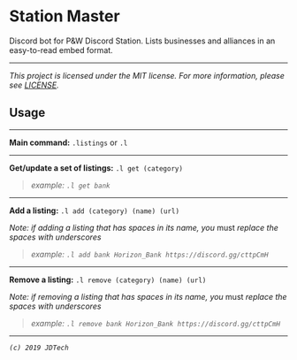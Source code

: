 # Station Master

Discord bot for P&W Discord Station. Lists businesses and alliances in an easy-to-read embed format.

---

*This project is licensed under the MIT license. For more information, please see [LICENSE](./LICENSE).*


## Usage

---

**Main command:**
`.listings` or `.l`

---

**Get/update a set of listings:**
`.l get (category)`
> *example: `.l get bank`*

---

**Add a listing:**
`.l add (category) (name) (url)`

*Note: if adding a listing that has spaces in its name, you* must *replace the spaces with underscores*

> *example: `.l add bank Horizon_Bank https://discord.gg/cttpCmH`*

---

**Remove a listing:**
`.l remove (category) (name) (url)`

*Note: if removing a listing that has spaces in its name, you* must *replace the spaces with underscores*

> *example: `.l remove bank Horizon_Bank https://discord.gg/cttpCmH`*

---

*`(c) 2019 JDTech`*


